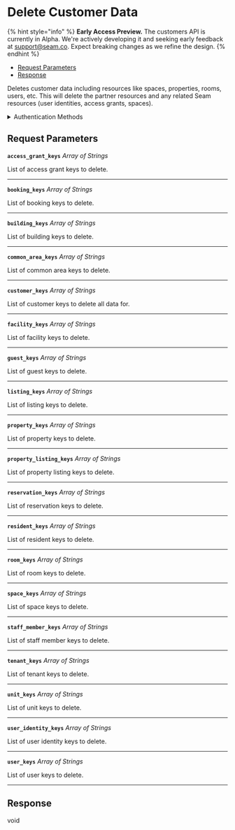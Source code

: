 # Delete Customer Data
{% hint style="info" %}
**Early Access Preview.** The customers API is currently in Alpha. We're actively developing it and seeking early feedback at [support@seam.co](mailto:support@seam.co). Expect breaking changes as we refine the design.
{% endhint %}

- [Request Parameters](#request-parameters)
- [Response](#response)

Deletes customer data including resources like spaces, properties, rooms, users, etc.
This will delete the partner resources and any related Seam resources (user identities, access grants, spaces).


<details>

<summary>Authentication Methods</summary>

- API key
- Personal access token
  <br>Must also include the `seam-workspace` header in the request.

To learn more, see [Authentication](https://docs.seam.co/latest/api/authentication).
</details>

## Request Parameters

**`access_grant_keys`** *Array* *of Strings*

List of access grant keys to delete.

---

**`booking_keys`** *Array* *of Strings*

List of booking keys to delete.

---

**`building_keys`** *Array* *of Strings*

List of building keys to delete.

---

**`common_area_keys`** *Array* *of Strings*

List of common area keys to delete.

---

**`customer_keys`** *Array* *of Strings*

List of customer keys to delete all data for.

---

**`facility_keys`** *Array* *of Strings*

List of facility keys to delete.

---

**`guest_keys`** *Array* *of Strings*

List of guest keys to delete.

---

**`listing_keys`** *Array* *of Strings*

List of listing keys to delete.

---

**`property_keys`** *Array* *of Strings*

List of property keys to delete.

---

**`property_listing_keys`** *Array* *of Strings*

List of property listing keys to delete.

---

**`reservation_keys`** *Array* *of Strings*

List of reservation keys to delete.

---

**`resident_keys`** *Array* *of Strings*

List of resident keys to delete.

---

**`room_keys`** *Array* *of Strings*

List of room keys to delete.

---

**`space_keys`** *Array* *of Strings*

List of space keys to delete.

---

**`staff_member_keys`** *Array* *of Strings*

List of staff member keys to delete.

---

**`tenant_keys`** *Array* *of Strings*

List of tenant keys to delete.

---

**`unit_keys`** *Array* *of Strings*

List of unit keys to delete.

---

**`user_identity_keys`** *Array* *of Strings*

List of user identity keys to delete.

---

**`user_keys`** *Array* *of Strings*

List of user keys to delete.

---


## Response

void


